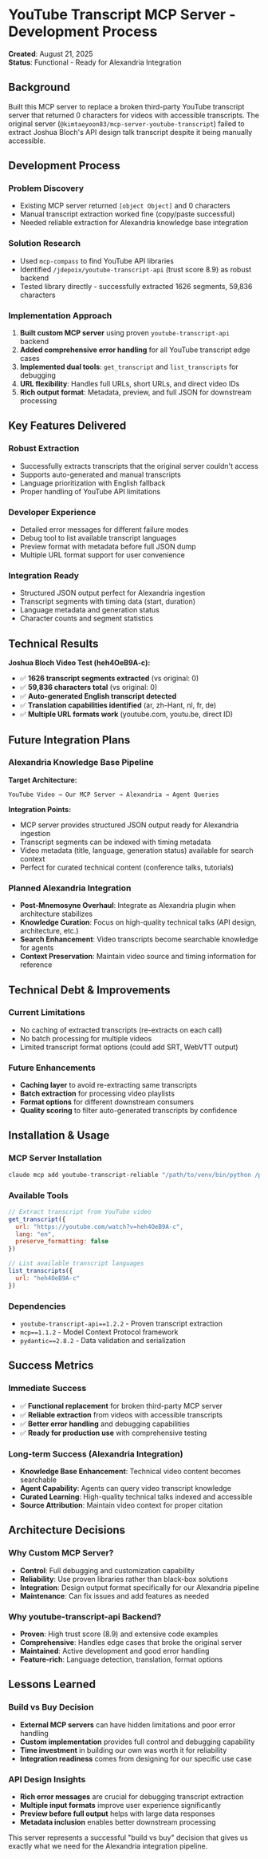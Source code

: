 # YouTube Transcript MCP Server - Development Process

**Created**: August 21, 2025  
**Status**: Functional - Ready for Alexandria Integration  

## Background

Built this MCP server to replace a broken third-party YouTube transcript server that returned 0 characters for videos with accessible transcripts. The original server (`@kimtaeyoon83/mcp-server-youtube-transcript`) failed to extract Joshua Bloch's API design talk transcript despite it being manually accessible.

## Development Process

### Problem Discovery
- Existing MCP server returned `[object Object]` and 0 characters
- Manual transcript extraction worked fine (copy/paste successful)  
- Needed reliable extraction for Alexandria knowledge base integration

### Solution Research
- Used `mcp-compass` to find YouTube API libraries
- Identified `/jdepoix/youtube-transcript-api` (trust score 8.9) as robust backend
- Tested library directly - successfully extracted 1626 segments, 59,836 characters

### Implementation Approach
1. **Built custom MCP server** using proven `youtube-transcript-api` backend
2. **Added comprehensive error handling** for all YouTube transcript edge cases
3. **Implemented dual tools**: `get_transcript` and `list_transcripts` for debugging
4. **URL flexibility**: Handles full URLs, short URLs, and direct video IDs
5. **Rich output format**: Metadata, preview, and full JSON for downstream processing

## Key Features Delivered

### Robust Extraction
- Successfully extracts transcripts that the original server couldn't access
- Supports auto-generated and manual transcripts  
- Language prioritization with English fallback
- Proper handling of YouTube API limitations

### Developer Experience  
- Detailed error messages for different failure modes
- Debug tool to list available transcript languages
- Preview format with metadata before full JSON dump
- Multiple URL format support for user convenience

### Integration Ready
- Structured JSON output perfect for Alexandria ingestion
- Transcript segments with timing data (start, duration) 
- Language metadata and generation status
- Character counts and segment statistics

## Technical Results

**Joshua Bloch Video Test (heh4OeB9A-c):**
- ✅ **1626 transcript segments extracted** (vs original: 0)
- ✅ **59,836 characters total** (vs original: 0)  
- ✅ **Auto-generated English transcript detected**
- ✅ **Translation capabilities identified** (ar, zh-Hant, nl, fr, de)
- ✅ **Multiple URL formats work** (youtube.com, youtu.be, direct ID)

## Future Integration Plans

### Alexandria Knowledge Base Pipeline  
**Target Architecture:**
```
YouTube Video → Our MCP Server → Alexandria → Agent Queries
```

**Integration Points:**
- MCP server provides structured JSON output ready for Alexandria ingestion
- Transcript segments can be indexed with timing metadata  
- Video metadata (title, language, generation status) available for search context
- Perfect for curated technical content (conference talks, tutorials)

### Planned Alexandria Integration
- **Post-Mnemosyne Overhaul**: Integrate as Alexandria plugin when architecture stabilizes
- **Knowledge Curation**: Focus on high-quality technical talks (API design, architecture, etc.)
- **Search Enhancement**: Video transcripts become searchable knowledge for agents
- **Context Preservation**: Maintain video source and timing information for reference

## Technical Debt & Improvements

### Current Limitations
- No caching of extracted transcripts (re-extracts on each call)
- No batch processing for multiple videos
- Limited transcript format options (could add SRT, WebVTT output)

### Future Enhancements  
- **Caching layer** to avoid re-extracting same transcripts
- **Batch extraction** for processing video playlists
- **Format options** for different downstream consumers
- **Quality scoring** to filter auto-generated transcripts by confidence

## Installation & Usage

### MCP Server Installation
```bash
claude mcp add youtube-transcript-reliable "/path/to/venv/bin/python /path/to/server.py" -s user
```

### Available Tools
```javascript
// Extract transcript from YouTube video  
get_transcript({
  url: "https://youtube.com/watch?v=heh4OeB9A-c",
  lang: "en", 
  preserve_formatting: false
})

// List available transcript languages
list_transcripts({
  url: "heh4OeB9A-c" 
})
```

### Dependencies
- `youtube-transcript-api==1.2.2` - Proven transcript extraction
- `mcp==1.1.2` - Model Context Protocol framework  
- `pydantic==2.8.2` - Data validation and serialization

## Success Metrics

### Immediate Success
- ✅ **Functional replacement** for broken third-party MCP server
- ✅ **Reliable extraction** from videos with accessible transcripts
- ✅ **Better error handling** and debugging capabilities
- ✅ **Ready for production use** with comprehensive testing

### Long-term Success (Alexandria Integration)
- **Knowledge Base Enhancement**: Technical video content becomes searchable
- **Agent Capability**: Agents can query video transcript knowledge  
- **Curated Learning**: High-quality technical talks indexed and accessible
- **Source Attribution**: Maintain video context for proper citation

## Architecture Decisions

### Why Custom MCP Server?
- **Control**: Full debugging and customization capability
- **Reliability**: Use proven libraries rather than black-box solutions
- **Integration**: Design output format specifically for our Alexandria pipeline
- **Maintenance**: Can fix issues and add features as needed

### Why youtube-transcript-api Backend?
- **Proven**: High trust score (8.9) and extensive code examples
- **Comprehensive**: Handles edge cases that broke the original server
- **Maintained**: Active development and good error handling
- **Feature-rich**: Language detection, translation, format options

## Lessons Learned

### Build vs Buy Decision
- **External MCP servers** can have hidden limitations and poor error handling
- **Custom implementation** provides full control and debugging capability  
- **Time investment** in building our own was worth it for reliability
- **Integration readiness** comes from designing for our specific use case

### API Design Insights  
- **Rich error messages** are crucial for debugging transcript extraction
- **Multiple input formats** improve user experience significantly
- **Preview before full output** helps with large data responses
- **Metadata inclusion** enables better downstream processing

This server represents a successful "build vs buy" decision that gives us exactly what we need for the Alexandria integration pipeline.